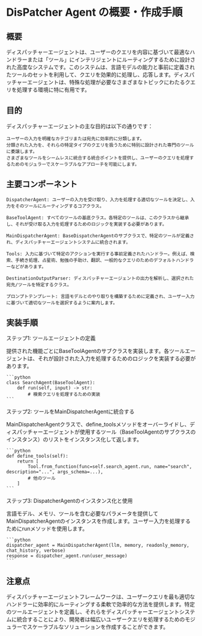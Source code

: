# DisPatcher Agent の概要・作成手順

## 概要

ディスパッチャーエージェントは、ユーザーのクエリを内容に基づいて最適なハンドラーまたは「ツール」にインテリジェントにルーティングするために設計された高度なシステムです。このシステムは、言語モデルの能力と事前に定義されたツールのセットを利用して、クエリを効果的に処理し、応答します。ディスパッチャーエージェントは、特殊な処理が必要なさまざまなトピックにわたるクエリを処理する環境に特に有用です。

## 目的

ディスパッチャーエージェントの主な目的は以下の通りです：

    ユーザーの入力を明確なカテゴリまたは宛先に効率的に分類します。
    分類された入力を、それらの特定タイプのクエリを扱うために特別に設計された専門のツールに委譲します。
    さまざまなツールをシームレスに統合する統合ポイントを提供し、ユーザーのクエリを処理するためのモジュラーでスケーラブルなアプローチを可能にします。

## 主要コンポーネント

    DispatcherAgent: ユーザーの入力を受け取り、入力を処理する適切なツールを決定し、入力をそのツールにルーティングするコアクラス。

    BaseToolAgent: すべてのツールの基底クラス。各特定のツールは、このクラスから継承し、それが受け取る入力を処理するためのロジックを実装する必要があります。

    MainDispatcherAgent: BaseDispatcherAgentのサブクラスで、特定のツールが定義され、ディスパッチャーエージェントシステムに統合されます。

    Tools: 入力に基づいて特定のアクションを実行する事前定義されたハンドラー。例えば、検索、手続き処理、占星術、勉強の手助け、翻訳、一般的なクエリのためのデフォルトハンドラーなどがあります。

    DestinationOutputParser: ディスパッチャーエージェントの出力を解析し、選択された宛先/ツールを特定するクラス。

    プロンプトテンプレート: 言語モデルとのやり取りを構築するために定義され、ユーザー入力に基づいて適切なツールを選択するように案内します。

## 実装手順

ステップ1: ツールエージェントの定義

提供された機能ごとにBaseToolAgentのサブクラスを実装します。各ツールエージェントは、それが設計された入力を処理するためのロジックを実装する必要があります。

    ```python
    class SearchAgent(BaseToolAgent):
        def run(self, input) -> str:
            # 検索クエリを処理するための実装
    ```

ステップ2: ツールをMainDispatcherAgentに統合する

MainDispatcherAgentクラスで、define_toolsメソッドをオーバーライドし、ディスパッチャーエージェントが使用するツール（BaseToolAgentのサブクラスのインスタンス）のリストをインスタンス化して返します。

    ```python
    def define_tools(self):
        return [
            Tool.from_function(func=self.search_agent.run, name="search", description="...", args_schema=...),
            # 他のツール
        ]
    ```

ステップ3: DispatcherAgentのインスタンス化と使用

言語モデル、メモリ、ツールを含む必要なパラメータを提供してMainDispatcherAgentのインスタンスを作成します。ユーザー入力を処理するためにrunメソッドを使用します。

    ```python
    dispatcher_agent = MainDispatcherAgent(llm, memory, readonly_memory, chat_history, verbose)
    response = dispatcher_agent.run(user_message)
    ```

## 注意点

ディスパッチャーエージェントフレームワークは、ユーザークエリを最も適切なハンドラーに効率的にルーティングする柔軟で効率的な方法を提供します。特定のツールエージェントを定義し、それらをディスパッチャーエージェントシステムに統合することにより、開発者は幅広いユーザークエリを処理するためのモジュラーでスケーラブルなソリューションを作成することができます。
